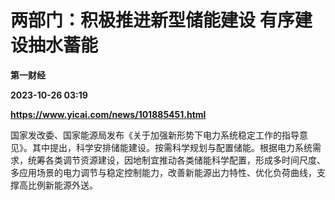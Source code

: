 # 两部门：积极推进新型储能建设 有序建设抽水蓄能
**第一财经**

**2023-10-26 03:19**

**https://www.yicai.com/news/101885451.html**

国家发改委、国家能源局发布《关于加强新形势下电力系统稳定工作的指导意见》。其中提出，科学安排储能建设。按需科学规划与配置储能。根据电力系统需求，统筹各类调节资源建设，因地制宜推动各类储能科学配置，形成多时间尺度、多应用场景的电力调节与稳定控制能力，改善新能源出力特性、优化负荷曲线，支撑高比例新能源外送。